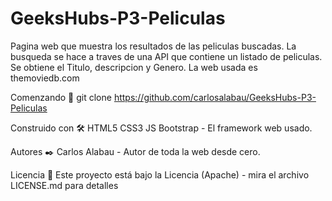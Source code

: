 # GeeksHubs-P3-Peliculas
Pagina web que muestra los resultados de las peliculas buscadas. La busqueda se hace a traves de una API que contiene un listado de peliculas.
Se obtiene el Titulo, descripcion y Genero.
La web usada es themoviedb.com

Comenzando 🚀
git clone https://github.com/carlosalabau/GeeksHubs-P3-Peliculas


Construido con 🛠️
HTML5
CSS3
JS
Bootstrap - El framework web usado.

Autores ✒️
Carlos Alabau - Autor de toda la web desde cero.


Licencia 📄
Este proyecto está bajo la Licencia (Apache) - mira el archivo LICENSE.md para detalles
